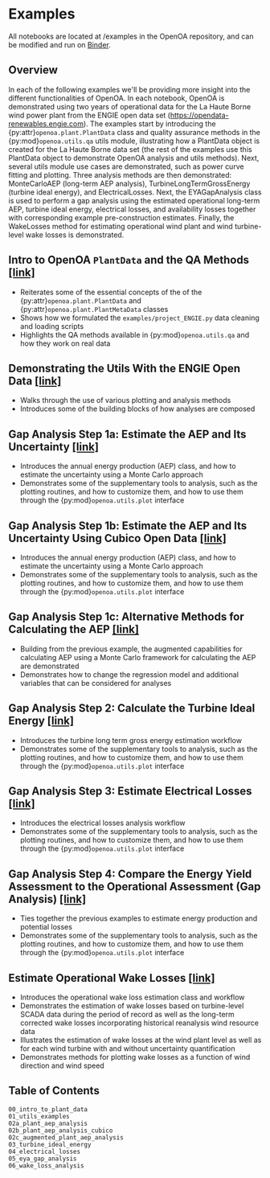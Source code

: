 # Examples

All notebooks are located at /examples in the OpenOA repository, and can be modified and run on
[Binder](https://mybinder.org/v2/gh/NREL/OpenOA/develop_v3?filepath=examples).

## Overview

In each of the following examples we'll be providing more insight into the different functionalities
of OpenOA. In each notebook, OpenOA is demonstrated using two years of operational data for the La Haute Borne wind power plant from the ENGIE open data set (https://opendata-renewables.engie.com). The examples start by introducing the {py:attr}`openoa.plant.PlantData` class and quality assurance methods in the {py:mod}`openoa.utils.qa` utils module, illustrating how a PlantData object is created for the La Haute Borne data set (the rest of the examples use this PlantData object to demonstrate OpenOA analysis and utils methods). Next, several utils module use cases are demonstrated, such as power curve fitting and plotting. Three analysis methods are then demonstrated: MonteCarloAEP (long-term AEP analysis), TurbineLongTermGrossEnergy (turbine ideal energy), and ElectricalLosses. Next, the EYAGapAnalysis class is used to perform a gap analysis using the estimated operational long-term AEP, turbine ideal energy, electrical losses, and availability losses together with corresponding example pre-construction estimates. Finally, the WakeLosses method for estimating operational wind plant and wind turbine-level wake losses is demonstrated.

## Intro to OpenOA `PlantData` and the QA Methods [[link]](00_intro_to_plant_data.ipynb)

* Reiterates some of the essential concepts of the of the {py:attr}`openoa.plant.PlantData` and
  {py:attr}`openoa.plant.PlantMetaData` classes
* Shows how we formulated the `examples/project_ENGIE.py` data cleaning and loading
  scripts
* Highlights the QA methods available in {py:mod}`openoa.utils.qa` and how they work on real
  data

## Demonstrating the Utils With the ENGIE Open Data [[link]](01_utils_examples.ipynb)

* Walks through the use of various plotting and analysis methods
* Introduces some of the building blocks of how analyses are composed

## Gap Analysis Step 1a: Estimate the AEP and Its Uncertainty [[link]](02a_plant_aep_analysis.ipynb)

* Introduces the annual energy production (AEP) class, and how to estimate the uncertainty using
  a Monte Carlo approach
* Demonstrates some of the supplementary tools to analysis, such as the plotting routines, and
  how to customize them, and how to use them through the {py:mod}`openoa.utils.plot`
  interface

## Gap Analysis Step 1b: Estimate the AEP and Its Uncertainty Using Cubico Open Data [[link]](02b_plant_aep_analysis_cubico.ipynb)

* Introduces the annual energy production (AEP) class, and how to estimate the uncertainty using
  a Monte Carlo approach
* Demonstrates some of the supplementary tools to analysis, such as the plotting routines, and
  how to customize them, and how to use them through the {py:mod}`openoa.utils.plot`
  interface

## Gap Analysis Step 1c: Alternative Methods for Calculating the AEP [[link]](02c_augmented_plant_aep_analysis.ipynb)

* Building from the previous example, the augmented capabilities for calculating AEP using
  a Monte Carlo framework for calculating the AEP are demonstrated
* Demonstrates how to change the regression model and additional variables that can be considered
  for analyses

## Gap Analysis Step 2: Calculate the Turbine Ideal Energy [[link]](03_turbine_ideal_energy.ipynb)

* Introduces the turbine long term gross energy estimation workflow
* Demonstrates some of the supplementary tools to analysis, such as the plotting routines, and
  how to customize them, and how to use them through the {py:mod}`openoa.utils.plot`
  interface

## Gap Analysis Step 3: Estimate Electrical Losses [[link]](04_electrical_losses.ipynb)

* Introduces the electrical losses analysis workflow
* Demonstrates some of the supplementary tools to analysis, such as the plotting routines, and
  how to customize them, and how to use them through the {py:mod}`openoa.utils.plot`
  interface

## Gap Analysis Step 4: Compare the Energy Yield Assessment to the Operational Assessment (Gap Analysis) [[link]](05_eya_gap_analysis.ipynb)

* Ties together the previous examples to estimate energy production and potential losses
* Demonstrates some of the supplementary tools to analysis, such as the plotting routines, and
  how to customize them, and how to use them through the {py:mod}`openoa.utils.plot`
  interface

## Estimate Operational Wake Losses [[link]](06_wake_loss_analysis.ipynb)

* Introduces the operational wake loss estimation class and workflow
* Demonstrates the estimation of wake losses based on turbine-level SCADA data during the
  period of record as well as the long-term corrected wake losses incorporating historical
  reanalysis wind resource data
* Illustrates the estimation of wake losses at the wind plant level as well as for each wind
  turbine with and without uncertainty quantification
* Demonstrates methods for plotting wake losses as a function of wind direction and wind speed

## Table of Contents

```{toctree}
00_intro_to_plant_data
01_utils_examples
02a_plant_aep_analysis
02b_plant_aep_analysis_cubico
02c_augmented_plant_aep_analysis
03_turbine_ideal_energy
04_electrical_losses
05_eya_gap_analysis
06_wake_loss_analysis
```

